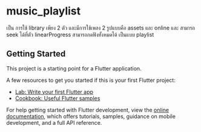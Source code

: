 # music_playlist

เป็น การใช้ library เพียง 2 ตัว และมีการใช้เพลง 2 รูปแบบคือ assets และ online และ สามารถ seek ได้ที่ตัว linearProgress สามารถกดฟังทั้งหมดได้ เป็นแบบ playlist 
## Getting Started

This project is a starting point for a Flutter application.

A few resources to get you started if this is your first Flutter project:

- [Lab: Write your first Flutter app](https://docs.flutter.dev/get-started/codelab)
- [Cookbook: Useful Flutter samples](https://docs.flutter.dev/cookbook)

For help getting started with Flutter development, view the
[online documentation](https://docs.flutter.dev/), which offers tutorials,
samples, guidance on mobile development, and a full API reference.
